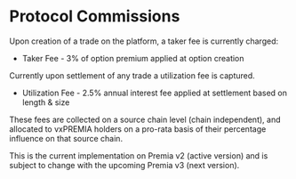 # Protocol Commissions

Upon creation of a trade on the platform, a taker fee is currently charged:

* Taker Fee - 3% of option premium applied at option creation

Currently upon settlement of any trade a utilization fee is captured.

* Utilization Fee - 2.5% annual interest fee applied at settlement based on length & size

These fees are collected on a source chain level (chain independent), and allocated to vxPREMIA holders on a pro-rata basis of their percentage influence on that source chain.

This is the current implementation on Premia v2 (active version) and is subject to change with the upcoming Premia v3 (next version).
